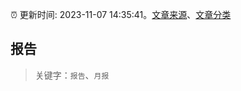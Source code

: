 :alarm_clock: 更新时间: 2023-11-07 14:35:41。[文章来源](/README.md)、[文章分类](/TAGS.md)

## 报告


> 关键字：`报告`、`月报`



